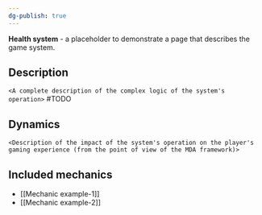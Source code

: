 ```yaml
---
dg-publish: true
---
```

**Health system** - a placeholder to demonstrate a page that describes the game system.

## Description
`<A complete description of the complex logic of the system's operation>`
#TODO
## Dynamics 
`<Description of the impact of the system's operation on the player's gaming experience (from the point of view of the MDA framework)>`

## Included mechanics
- [[Mechanic example-1]]
- [[Mechanic example-2]]